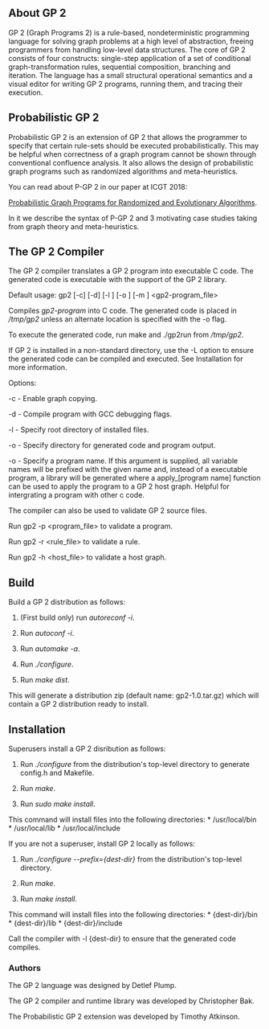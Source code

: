 
## About GP 2

GP 2 (Graph Programs 2) is a rule-based, nondeterministic programming language for solving graph problems at a high level of abstraction, freeing programmers from handling low-level data structures. The core of GP 2 consists of four constructs: single-step application of a set of conditional graph-transformation rules, sequential composition, branching and iteration. The language has a small structural operational semantics and a visual editor for writing GP 2 programs, running them, and tracing their execution.

## Probabilistic GP 2

Probabilistic GP 2 is an extension of GP 2 that allows the programmer to specify that certain rule-sets should be executed probabilistically. This may be helpful when correctness of a graph program cannot be shown through conventional confluence analysis. It also allows the design of probabilistic graph programs such as randomized algorithms and meta-heuristics.

You can read about P-GP 2 in our paper at ICGT 2018:

[Probabilistic Graph Programs for Randomized and Evolutionary Algorithms](https://link.springer.com/chapter/10.1007%2F978-3-319-92991-0_5). 

In it we describe the syntax of P-GP 2 and 3 motivating case studies taking from graph theory and meta-heuristics.

## The GP 2 Compiler

The GP 2 compiler translates a GP 2 program into executable C code. The generated code is executable with the support of the GP 2 library.

Default usage: gp2 [-c] [-d] [-l <rootdir>] [-o <outdir>] [-m <program name>] <gp2-program_file>

Compiles _gp2-program_ into C code. The generated code is placed in _/tmp/gp2_ unless an alternate location is specified with the -o flag.

To execute the generated code, run make and ./gp2run <host-graph-file> from _/tmp/gp2_.

If GP 2 is installed in a non-standard directory, use the -L option to ensure the generated code can be compiled and executed. See Installation for more information.

Options:

-c - Enable graph copying.

-d - Compile program with GCC debugging flags.

-l - Specify root directory of installed files.

-o - Specify directory for generated code and program output.

-o - Specify a program name. If this argument is supplied, all variable names will be prefixed with the given name and, instead of a executable program, a library will be generated where a apply_[program name] function can be used to apply the program to a GP 2 host graph. Helpful for intergrating a program with other c code.

The compiler can also be used to validate GP 2 source files.

Run gp2 -p <program_file> to validate a program.

Run gp2 -r <rule_file> to validate a rule.

Run gp2 -h <host_file> to validate a host graph.


## Build

Build a GP 2 distribution as follows:

1. (First build only) run *autoreconf -i*.

2. Run *autoconf -i*.

3. Run *automake -a*.

4. Run *./configure*.

5. Run *make dist*.

This will generate a distribution zip (default name: gp2-1.0.tar.gz) which will contain a GP 2 distribution ready to install.

## Installation

Superusers install a GP 2 disribution as follows:

1.  Run *./configure* from the distribution's top-level directory to generate config.h and Makefile.

2.  Run *make*.

3.  Run *sudo make install*.

This command will install files into the following directories: * /usr/local/bin * /usr/local/lib * /usr/local/include

If you are not a superuser, install GP 2 locally as follows:

1.  Run *./configure --prefix={dest-dir}* from the distribution's top-level directory.

2.  Run *make*.

3.  Run *make install*.

This command will install files into the following directories: * {dest-dir}/bin * {dest-dir}/lib * {dest-dir}/include

Call the compiler with -l {dest-dir} to ensure that the generated code compiles.

### Authors

The GP 2 language was designed by Detlef Plump.

The GP 2 compiler and runtime library was developed by Christopher Bak.

The Probabilistic GP 2 extension was developed by Timothy Atkinson.
